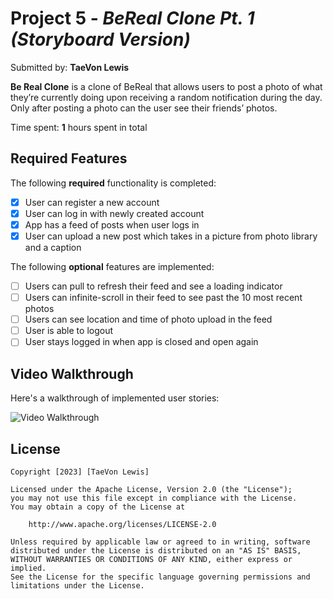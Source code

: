 # Project 5 - *BeReal Clone Pt. 1 *(Storyboard Version)**

Submitted by: **TaeVon Lewis**

**Be Real Clone** is a clone of BeReal that allows users to post a photo of what they’re currently doing upon receiving a random notification during the day. Only after posting a photo can the user see their friends’ photos.

Time spent: **1** hours spent in total

## Required Features

The following **required** functionality is completed:

- [x] User can register a new account
- [x] User can log in with newly created account
- [x] App has a feed of posts when user logs in
- [x] User can upload a new post which takes in a picture from photo library and a caption	
 
The following **optional** features are implemented:

- [ ] Users can pull to refresh their feed and see a loading indicator
- [ ] Users can infinite-scroll in their feed to see past the 10 most recent photos
- [ ] Users can see location and time of photo upload in the feed	
- [ ] User is able to logout
- [ ] User stays logged in when app is closed and open again

## Video Walkthrough

Here's a walkthrough of implemented user stories:

<img src=https://user-images.githubusercontent.com/65370736/228339800-01ac6c59-2ad2-4baa-8069-daa7318884cd.gif title="Video Walkthrough" alt="Video Walkthrough" />

## License

    Copyright [2023] [TaeVon Lewis]

    Licensed under the Apache License, Version 2.0 (the "License");
    you may not use this file except in compliance with the License.
    You may obtain a copy of the License at

        http://www.apache.org/licenses/LICENSE-2.0

    Unless required by applicable law or agreed to in writing, software
    distributed under the License is distributed on an "AS IS" BASIS,
    WITHOUT WARRANTIES OR CONDITIONS OF ANY KIND, either express or implied.
    See the License for the specific language governing permissions and
    limitations under the License.
